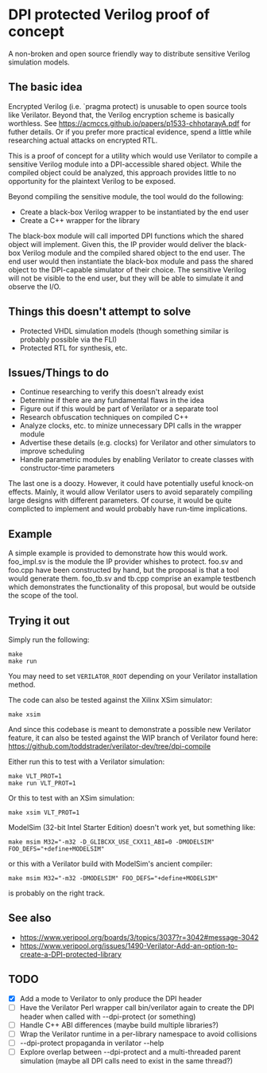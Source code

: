 # DPI protected Verilog proof of concept

A non-broken and open source friendly way to distribute sensitive Verilog simulation models.

## The basic idea

Encrypted Verilog (i.e. `pragma protect) is unusable to open source tools like Verilator.  Beyond that, the Verilog
encryption scheme is basically worthless.  See https://acmccs.github.io/papers/p1533-chhotarayA.pdf
for futher details.  Or if you prefer more practical evidence, spend a little while researching
actual attacks on encrypted RTL.

This is a proof of concept for a utility which would use Verilator to compile a sensitive
Verilog module into a DPI-accessible shared object.  While the compiled object could be analyzed,
this approach provides little to no opportunity for the plaintext Verilog to be exposed.

Beyond compiling the sensitive module, the tool would do the following:
* Create a black-box Verilog wrapper to be instantiated by the end user
* Create a C++ wrapper for the library

The black-box module will call imported DPI functions which the shared object will implement.
Given this, the IP provider would deliver the black-box Verilog module and the compiled shared
object to the end user.  The end user would then instantiate the black-box module and pass the
shared object to the DPI-capable simulator of their choice.  The sensitive Verilog will not be
visible to the end user, but they will be able to simulate it and observe the I/O.

## Things this doesn't attempt to solve
* Protected VHDL simulation models (though something similar is probably possible via the FLI)
* Protected RTL for synthesis, etc.

## Issues/Things to do
* Continue researching to verify this doesn't already exist
* Determine if there are any fundamental flaws in the idea
* Figure out if this would be part of Verilator or a separate tool
* Research obfuscation techniques on compiled C++
* Analyze clocks, etc. to minize unnecessary DPI calls in the wrapper module
* Advertise these details (e.g. clocks) for Verilator and other simulators to improve scheduling
* Handle parametric modules by enabling Verilator to create classes with constructor-time parameters

The last one is a doozy.  However, it could have potentially useful knock-on effects.  Mainly,
it would allow Verilator users to avoid separately compiling large designs with different
parameters.  Of course, it would be quite complicted to implement and would probably have
run-time implications.

## Example

A simple example is provided to demonstrate how this would work.  foo_impl.sv is the module the
IP provider whishes to protect.  foo.sv and foo.cpp have been constructed by hand, but the proposal
is that a tool would generate them.  foo_tb.sv and tb.cpp comprise an example testbench which
demonstrates the functionality of this proposal, but would be outside the scope of the tool.

## Trying it out

Simply run the following:

```
make
make run
```

You may need to set `VERILATOR_ROOT` depending on your Verilator installation method.

The code can also be tested against the Xilinx XSim simulator:

```
make xsim
```

And since this codebase is meant to demonstrate a possible new Verilator feature, it can also be
tested against the WIP branch of Verilator found here:
https://github.com/toddstrader/verilator-dev/tree/dpi-compile

Either run this to test with a Verilator simulation:

```
make VLT_PROT=1
make run VLT_PROT=1
```

Or this to test with an XSim simulation:

```
make xsim VLT_PROT=1
```

ModelSim (32-bit Intel Starter Edition) doesn't work yet, but something like:

```
make msim M32="-m32 -D_GLIBCXX_USE_CXX11_ABI=0 -DMODELSIM" FOO_DEFS="+define+MODELSIM"
```

or this with a Verilator build with ModelSim's ancient compiler:

```
make msim M32="-m32 -DMODELSIM" FOO_DEFS="+define+MODELSIM"
```

is probably on the right track.

## See also

* https://www.veripool.org/boards/3/topics/3037?r=3042#message-3042
* https://www.veripool.org/issues/1490-Verilator-Add-an-option-to-create-a-DPI-protected-library

## TODO
- [x] Add a mode to Verilator to only produce the DPI header
- [ ] Have the Verilator Perl wrapper call bin/verilator again to create the DPI header when called with --dpi-protect (or something)
- [ ] Handle C++ ABI differences (maybe build multiple libraries?)
- [ ] Wrap the Verilator runtime in a per-library namespace to avoid collisions
- [ ] --dpi-protect propaganda in verilator --help
- [ ] Explore overlap between --dpi-protect and a multi-threaded parent simulation (maybe all DPI calls need to exist in the same thread?)
